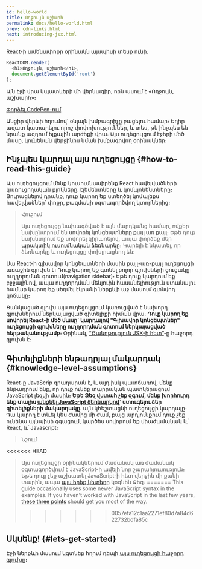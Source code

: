 ```yaml
---
id: hello-world
title: Ողջույն աշխարհ
permalink: docs/hello-world.html
prev: cdn-links.html
next: introducing-jsx.html
---
```


React-ի ամենափոքր օրինակն այսպիսի տեսք ունի.

```js
ReactDOM.render(
  <h1>Ողջույն, աշխարհ</h1>,
  document.getElementById('root')
);
```

Այն էջի վրա կպատկերի մի վերնագիր, որն ասում է «Ողջույն, աշխարհ»։

[Փորձել CodePen-ում](codepen://hello-world)

Անցիր վերևի հղումով\` օնլայն խմբագրիչը բացելու համար։ Եղիր ազատ կատարելու որոշ փոփոխություններ, և տես, թե ինչպես են նրանք ազդում ելքային արժեքի վրա։ Այս ուղեցույցում էջերի մեծ մասը, կունենան վերջինիս նման խմբագրվող օրինակներ։

## Ինչպես կարդալ այս ուղեցույցը {#how-to-read-this-guide}

Այս ուղեցույցում մենք կուսումնասիրենք React հավելվածների կառուցողական բլոկները. էլեմենտները և կոմպոնենտները։ Յուրացնելով դրանք, դուք կարող եք ստեղծել կոմպլեքս հավելվածներ\` փոքր, բազմակի օգտագործվող կտորներից։

>Հուշում
>
>Այս ուղեցույցը նախագծված է այն մարդկանց համար, ովքեր նախընտրում են **սովորել կոնցեպտները քայլ առ քայլ**։ Եթե դուք նախնտրում եք սովորել կիրառելով, ապա փորձեք մեր [պրակտիկ ուսումնական ձեռնարկը](/tutorial/tutorial.html)։ Կարելի է նկատել, որ ձեռնարկը և ուղեցույցը փոխլրացնող են։

Սա React-ի գլխավոր կոնցեպտների մասին քայլ-առ-քայլ ուղեցույցի առաջին գլուխն է։ Դուք կարող եք գտնել բոլոր գլուխների ցուցակը ուղղորդման գոտում(navigation sidebar)։ Եթե դուք կարդում եք բջջայինով, ապա ուղղորդման մենյուին հասանելիություն ստանալու համար կարող եք սեղմել էկրանի ներքևի աջ մասում գտնվող կոճակը։

Ցանկացած գլուխ այս ուղեցույցում կառուցված է նախորդ գլուխներում ներկայացված գիտելիքի հիման վրա։ **Դուք կարող եք սովորել React-ի մեծ մասը\` կարդալով "Գլխավոր կոնցեպտներ" ուղեցույցի գլուխները ուղղորդման գոտում ներկայացված հերթականությամբ**։ Օրինակ, [“Ծանոթություն JSX-ի հետ”](/docs/introducing-jsx.html)-ը հաջորդ գլուխն է։

## Գիտելիքների ենթադրյալ մակարդակ {#knowledge-level-assumptions}

React-ը JavaScrip գրադարան է, և այդ իսկ պատճառով, մենք ենթադրում ենք, որ դուք ունեք տարրական պատկերացում JavaScript լեզվի մասին։ **Եթե Ձեզ վստահ չեք զգում, մենք խորհուրդ ենք տալիս [անցնել JavaScript ձեռնարկով](https://developer.mozilla.org/en-US/docs/Web/JavaScript/A_re-introduction_to_JavaScript)\` ստուգելու ձեր գիտելիքների մակարդակը**. այն կհեշտացնի ուղեցույցի կարդալը։ Դա կարող է տևել կես ժամից մի ժամ, բայց արդյունքում դուք չեք ունենա այնպիսի զգացում, կարծես սովորում եք միաժամանակ և՛ React, և՛ Javascript։

>Նշում
>
<<<<<<< HEAD
>Այս ուղեցույցի օրինակներում ժամանակ առ ժամանակ օգտագործվում է JavaScript-ի ավելի նոր շարահյուսություն։ Եթե դուք չեք աշխատել JavaScript-ի հետ վերջին մի քանի տարին, ապա [այս երեք կետերը](https://gist.github.com/gaearon/683e676101005de0add59e8bb345340c) կօգնեն Ձեզ։
=======
>This guide occasionally uses some newer JavaScript syntax in the examples. If you haven't worked with JavaScript in the last few years, [these three points](https://gist.github.com/gaearon/683e676101005de0add59e8bb345340c) should get you most of the way.
>>>>>>> 0057efa12c1aa2271ef80d7a84d622732bdfa85c


## Սկսենք! {#lets-get-started}

Էջի ներքևի մասում կգտնեք հղում դեպի [այս ուղեցույցի հաջորդ գլուխը](/docs/introducing-jsx.html)։
